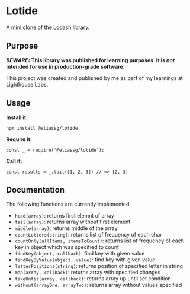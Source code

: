 # Lotide

A mini clone of the [Lodash](https://lodash.com) library.

## Purpose

**_BEWARE:_ This library was published for learning purposes. It is _not_ intended for use in production-grade software.**

This project was created and published by me as part of my learnings at Lighthouse Labs. 

## Usage

**Install it:**

`npm install @eliassg/lotide`

**Require it:**

`const _ = require('@eliassg/lotide');`

**Call it:**

`const results = _.tail([1, 2, 3]) // => [2, 3]`

## Documentation

The following functions are currently implemented:

* `head(array)`: returns first elemnt of array
* `tail(array)`: returns array without first element
* `middle(array)`: returns middle of the array
* `countLetters(string)`: returns list of frequency of each char
* `countOnly(allItems, itemsToCount)`: returns list of frequency of each key in object which was specified to count
* `findKey(object, callback)`: find key with given value
* `findKeyByValue(object, value)`: find key with given value
* `letterPositions(string)`: returns position of specified letter in string
* `map(array, callback)`: returns array with specified changes
* `takeUntil(array, callback)`: returns array up until set condition
* `without(arrayOne, arrayTwo)`: returns array without values specified